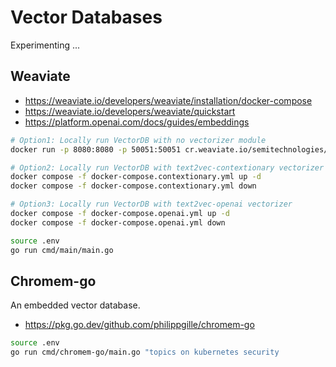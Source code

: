 # Vector Databases

Experimenting ...

## Weaviate

- <https://weaviate.io/developers/weaviate/installation/docker-compose>
- <https://weaviate.io/developers/weaviate/quickstart>
- <https://platform.openai.com/docs/guides/embeddings>

```sh
# Option1: Locally run VectorDB with no vectorizer module
docker run -p 8080:8080 -p 50051:50051 cr.weaviate.io/semitechnologies/weaviate:1.26.4

# Option2: Locally run VectorDB with text2vec-contextionary vectorizer
docker compose -f docker-compose.contextionary.yml up -d
docker compose -f docker-compose.contextionary.yml down

# Option3: Locally run VectorDB with text2vec-openai vectorizer
docker compose -f docker-compose.openai.yml up -d
docker compose -f docker-compose.openai.yml down
```

```sh
source .env
go run cmd/main/main.go
```

## Chromem-go

An embedded vector database.

- <https://pkg.go.dev/github.com/philippgille/chromem-go>

```sh
source .env
go run cmd/chromem-go/main.go "topics on kubernetes security
```

<!--
RSS Feeds I follow:
https://thomasvn.dev/feed/
https://jvns.ca/atom.xml
https://golangweekly.com/rss/
https://blog.pragmaticengineer.com/feed/
https://rss.beehiiv.com/feeds/gQxaV1KHkQ.xml
https://world.hey.com/dhh/feed.atom
https://blog.kubecost.com/feed.xml
https://kubernetes.io/feed.xml
https://technicalwriting.dev/rss.xml
https://sive.rs/en.atom

- Pocket Exports https://getpocket.com/export/
-->

<!--
TODO:
- RSS Search
  - Serverless deployment
    - https://cloud.google.com/kubernetes-engine/pricing#cluster_management_fee_and_free_tier
    - ServiceA = handling the query from the user
    - ServiceB = creating the vector database. NOTE. This won't work. Every query to the vector database will create a new vector database.
  - Only insert RSS feeds if it is not already in the DB. And if it has not been updated recently.
  - MAX_CONTENT_LENGTH should be defined in tokens not chars. Create multiple chunks for this blog post. https://github.com/openai/tiktoken
  - only return responses if they meet a certain similarity score?
  - grpc instead of http
  - Two APIs. One for updating the RSS feeds. One for searching the RSS feeds.
  - https://weaviate.io/developers/weaviate/configuration/backups
- Chromem-go
  - Tokenizing & chunking?
    - https://pkg.go.dev/github.com/pkoukk/tiktoken-go
    - https://pkg.go.dev/github.com/tmc/langchaingo/textsplitter
  - Insert an RSS feed item if it has been updated.
  - Only return responses meeting certain similarity score.
  - Function to return all RSS feeds.
  - Function to return all RSS feeds sorted by date.
  - Deploy to Google Cloud Run
  - Ability for users to create accounts. Ability for users to create their own list of RSS feeds.
- Ideas for using a VectorDB?
    - Storage & search. Open source codebases.
- Write a basic VectorDB. Insert embedding. Search for embedding.
- Creating your own Embeddings.
  - https://github.com/ynqa/wego
  - https://cybernetist.com/2024/01/07/fun-with-embeddings/
-->

<!--
DONE (new to old):
- Chromem-go RSS Search
  - Only insert RSS feeds if it is not already in the DB.
  - Persist the DB to cloud storage. Load from cloud storage.
  - Persist the DB to disk. Load to disk.
- RSS Search
  - Add both "Item.Description" and "Item.Content" into the embedding
  - Embedding maxinput=8191 https://platform.openai.com/docs/guides/embeddings/embedding-models
  - Parsing RSS feed timestamps into RFC3339 format
  - Parameterize the RSS feeds
  - Generate a UUID for each RSS feed item?
  - Ensure batch import does not perform duplicate inserts.
- Insert & search for embedding using Weaviate Contextionary vectorizer.
- Deploy with Contextionary, OpenAI, standalone
-->
